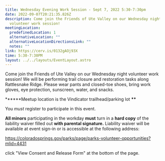 ```yaml
---
title: Wednesday Evening Work Session - Sept 7, 2022 5:30-7:30pm
date: 2022-09-07T20:21:35.826Z
description: Come join the Friends of Ute Valley on our Wednesday night
  volunteer work session!
meetingLocation:
  predefinedLocation: 1
  alternativeLocation: ""
  alternativeLocationDirectionsLink: ""
  notes: ""
link: https://cerv.is/0132gAOj93X
time: 5:30-7:30PM
layout: ../../layouts/EventLayout.astro
---
```

Come join the Friends of Ute Valley on our Wednesday night volunteer work session! We will be performing trail closure and restoration tasks along Rattlesnake Ridge. Please wear pants and closed-toe shoes, bring work gloves, eye protection, sunscreen, water, and snacks.

**\*\***Meetup location is the Vindicator trailhead/parking lot **\*\***

You *must* register to participate in this event.

**All minors** participating in the workday **must** turn in a **hard copy** of the liability waiver filled out **with parental signature.** Liability waiver will be available at event sign-in or is accessible at the following address:

<https://coloradosprings.gov/parks/page/parks-volunteer-opportunities?mlid=4431>

click "View Consent and Release Form" at the bottom of the page.